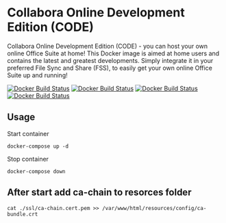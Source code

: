# Collabora Online Development Edition (CODE)

Collabora Online Development Edition (CODE) - you can host your own online Office Suite at home! This Docker image is aimed at home users and contains the latest and greatest developments. Simply integrate it in your preferred File Sync and Share (FSS), to easily get your own online Office Suite up and running!

[![Docker Build Status](https://img.shields.io/docker/build/sfoxdev/collabora-code.svg?style=flat-square)]()
[![Docker Build Status](https://img.shields.io/docker/automated/sfoxdev/collabora-code.svg?style=flat-square)]()
[![Docker Build Status](https://img.shields.io/docker/pulls/sfoxdev/collabora-code.svg?style=flat-square)]()
[![Docker Build Status](https://img.shields.io/docker/stars/sfoxdev/collabora-code.svg?style=flat-square)]()

## Usage

Start container
```
docker-compose up -d
```
Stop container
```
docker-compose down
```

## After start add ca-chain to resorces folder
```
cat ./ssl/ca-chain.cert.pem >> /var/www/html/resources/config/ca-bundle.crt
```
